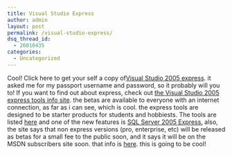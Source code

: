 ```yaml
---
title: Visual Studio Express
author: admin
layout: post
permalink: /visual-studio-express/
dsq_thread_id:
  - 26010435
categories:
  - Uncategorized
---
```

Cool! Click here to get your self a copy of[Visual Studio 2005 express][1]. it asked me for my passport username and password, so it probably will you to! If you want to find out about express, check out [the Visual Studio 2005 express tools info site][2]. the betas are available to everyone with an internet connection, as far as i can see, which is cool. the express tools are designed to be starter products for students and hobbiests. The tools are listed [here][2] and one of the new features is [SQL Server 2005 Express.][3] also, the site says that non express versions (pro, enterprise, etc) will be released as betas for a small fee to the public soon, and it says it will be on the MSDN subscribers site soon. that info is [here][4]. this is going to be cool!

 [1]: http://lab.msdn.microsoft.com/vs2005/get/default.aspx
 [2]: http://msdn.microsoft.com/express/
 [3]: http://lab.msdn.microsoft.com/express/sql/default.aspx
 [4]: http://lab.msdn.microsoft.com/vs2005/get/default.aspx#vs2005